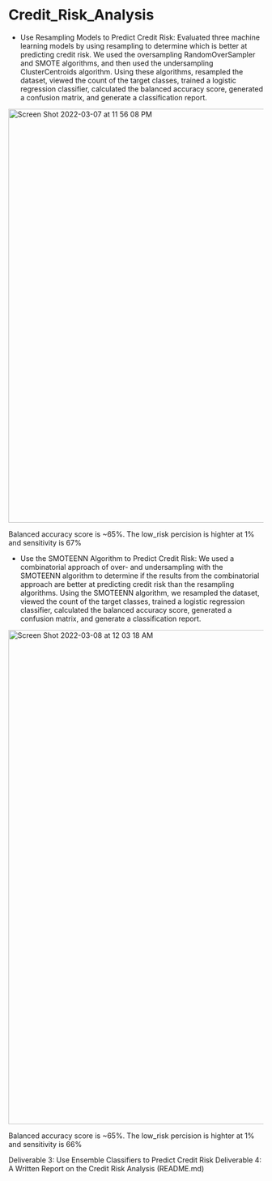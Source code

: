 # Credit_Risk_Analysis

* Use Resampling Models to Predict Credit Risk:  Evaluated three machine learning models by using resampling to determine which is better at predicting credit risk. We used the oversampling RandomOverSampler and SMOTE algorithms, and then used the undersampling ClusterCentroids algorithm. Using these algorithms, resampled the dataset, viewed the count of the target classes, trained a logistic regression classifier, calculated the balanced accuracy score, generated a confusion matrix, and generate a classification report.


<img width="818" alt="Screen Shot 2022-03-07 at 11 56 08 PM" src="https://user-images.githubusercontent.com/91306158/157191993-a4f6f803-e166-4e3a-807a-01c0af7db602.png">

Balanced accuracy score is ~65%. The low_risk percision is highter at 1% and sensitivity is 67%

* Use the SMOTEENN Algorithm to Predict Credit Risk: We used a combinatorial approach of over- and undersampling with the SMOTEENN algorithm to determine if the results from the combinatorial approach are better at predicting credit risk than the resampling algorithms. Using the SMOTEENN algorithm, we resampled the dataset, viewed the count of the target classes, trained a logistic regression classifier, calculated the balanced accuracy score, generated a confusion matrix, and generate a classification report.

<img width="977" alt="Screen Shot 2022-03-08 at 12 03 18 AM" src="https://user-images.githubusercontent.com/91306158/157193098-1b612ecd-1926-4d9c-bc84-930d78afeb9a.png">

Balanced accuracy score is ~65%. The low_risk percision is highter at 1% and sensitivity is 66%



Deliverable 3: Use Ensemble Classifiers to Predict Credit Risk
Deliverable 4: A Written Report on the Credit Risk Analysis (README.md)
